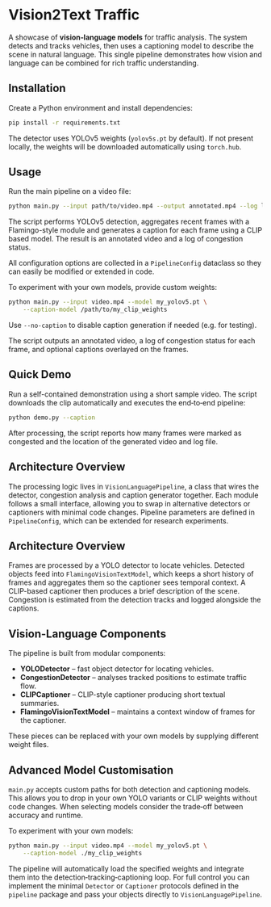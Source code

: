 # Vision2Text Traffic

A showcase of **vision‑language models** for traffic analysis. The system detects
and tracks vehicles, then uses a captioning model to describe the scene in
natural language. This single pipeline demonstrates how vision and language can
be combined for rich traffic understanding.

## Installation

Create a Python environment and install dependencies:

```bash
pip install -r requirements.txt
```

The detector uses YOLOv5 weights (`yolov5s.pt` by default). If not present
locally, the weights will be downloaded automatically using `torch.hub`.

## Usage

Run the main pipeline on a video file:

```bash
python main.py --input path/to/video.mp4 --output annotated.mp4 --log log.txt
```

The script performs YOLOv5 detection, aggregates recent frames with a
Flamingo-style module and generates a caption for each frame using a CLIP based
model. The result is an annotated video and a log of congestion status.

All configuration options are collected in a `PipelineConfig` dataclass so they
can easily be modified or extended in code.

To experiment with your own models, provide custom weights:

```bash
python main.py --input video.mp4 --model my_yolov5.pt \
    --caption-model /path/to/my_clip_weights
```

Use `--no-caption` to disable caption generation if needed (e.g. for testing).

The script outputs an annotated video, a log of congestion status for each frame, and optional captions overlayed on the frames.

## Quick Demo

Run a self-contained demonstration using a short sample video. The script
downloads the clip automatically and executes the end‑to‑end pipeline:

```bash
python demo.py --caption
```

After processing, the script reports how many frames were marked as congested and
the location of the generated video and log file.

## Architecture Overview

The processing logic lives in `VisionLanguagePipeline`, a class that wires
the detector, congestion analysis and caption generator together. Each module
follows a small interface, allowing you to swap in alternative detectors or
captioners with minimal code changes. Pipeline parameters are defined in
`PipelineConfig`, which can be extended for research experiments.


## Architecture Overview

Frames are processed by a YOLO detector to locate vehicles. Detected objects
feed into `FlamingoVisionTextModel`, which keeps a short history of frames and
aggregates them so the captioner sees temporal context. A CLIP-based captioner
then produces a brief description of the scene. Congestion is estimated from the
detection tracks and logged alongside the captions.

## Vision-Language Components

The pipeline is built from modular components:

- **YOLODetector** – fast object detector for locating vehicles.
- **CongestionDetector** – analyses tracked positions to estimate traffic flow.
- **CLIPCaptioner** – CLIP-style captioner producing short textual summaries.
- **FlamingoVisionTextModel** – maintains a context window of frames for the captioner.

These pieces can be replaced with your own models by supplying different weight files.

## Advanced Model Customisation

`main.py` accepts custom paths for both detection and captioning models. This allows you to drop in your own YOLO variants or CLIP weights without code changes. When selecting models consider the trade‑off between accuracy and runtime.

To experiment with your own models:

```bash
python main.py --input video.mp4 --model my_yolov5.pt \
    --caption-model ./my_clip_weights
```

The pipeline will automatically load the specified weights and integrate them into the detection‑tracking‑captioning loop.
For full control you can implement the minimal `Detector` or `Captioner`
protocols defined in the `pipeline` package and pass your objects directly to
`VisionLanguagePipeline`.
